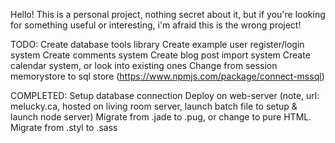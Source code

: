 Hello! This is a personal project, nothing secret about it, but if you're looking for something useful or interesting, 
i'm afraid this is the wrong project!


TODO:
Create database tools library
Create example user register/login system
Create comments system
Create blog post import system
Create calendar system, or look into existing ones
Change from session memorystore to sql store (https://www.npmjs.com/package/connect-mssql)


COMPLETED:
Setup database connection
Deploy on web-server (note, url: melucky.ca, hosted on living room server, launch batch file to setup & launch node server)
Migrate from .jade to .pug, or change to pure HTML.
Migrate from .styl to .sass